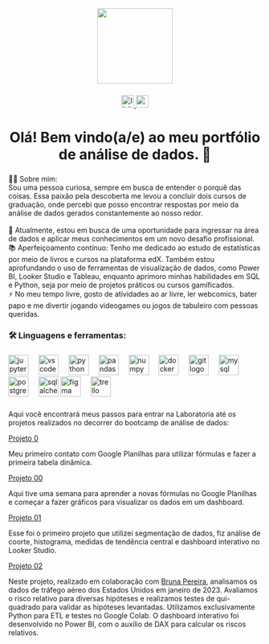 <div align="center">
  <img height="150" src="https://github.com/bsap16/portifolio_dados/assets/158068934/7736a4de-4289-4f9e-9d49-6426a7f2ab90"  />
</div>

###

<div align="center">
  <a href="https://www.linkedin.com/in/bruna-paiva16" target="_blank">
    <img src="https://img.shields.io/static/v1?message=LinkedIn&logo=linkedin&label=&color=0077B5&logoColor=white&labelColor=&style=for-the-badge" height="25" alt="linkedin logo"  />
  </a>
  <a href="brunasap16@gmail.com" target="_blank">
    <img src="https://img.shields.io/static/v1?message=Gmail&logo=gmail&label=&color=D14836&logoColor=white&labelColor=&style=for-the-badge" height="25" alt="gmail logo"  />
  </a>
</div>

###

<h1 align="center">Olá! Bem vindo(a/e) ao meu portfólio de análise de dados. 👋</h1>

###

<p align="left">👩‍💻 Sobre mim:<br>Sou uma pessoa curiosa, sempre em busca de entender o porquê das coisas. Essa paixão pela descoberta me levou a concluir dois cursos de graduação, onde percebi que posso encontrar respostas por meio da análise de dados gerados constantemente ao nosso redor.<br><br>🔭 Atualmente, estou em busca de uma oportunidade para ingressar na área de dados e aplicar meus conhecimentos em um novo desafio profissional.<br>📚 Aperfeiçoamento contínuo: Tenho me dedicado ao estudo de estatísticas por meio de livros e cursos na plataforma edX. Também estou aprofundando o uso de ferramentas de visualização de dados, como Power BI, Looker Studio e Tableau, enquanto aprimoro minhas habilidades em SQL e Python, seja por meio de projetos práticos ou cursos gamificados.<br>⚡ No meu tempo livre, gosto de atividades ao ar livre, ler webcomics, bater papo e me divertir jogando videogames ou jogos de tabuleiro com pessoas queridas.</p>


###

<h3 align="left">🛠 Linguagens e ferramentas:</h3>

###

<div align="left">
    <img src="https://cdn.jsdelivr.net/gh/devicons/devicon/icons/jupyter/jupyter-original.svg" height="40" alt="jupyter logo"  />
     <img width="12" />
  <img src="https://cdn.jsdelivr.net/gh/devicons/devicon/icons/vscode/vscode-original.svg" height="40" alt="vscode logo"  />
   <img width="12" />
  <img src="https://cdn.jsdelivr.net/gh/devicons/devicon/icons/python/python-original.svg" height="40" alt="python logo"  />
    <img width="12" />
  <img src="https://cdn.jsdelivr.net/gh/devicons/devicon/icons/pandas/pandas-original.svg" height="40" alt="pandas logo"  />
  <img width="12" />
  <img src="https://cdn.jsdelivr.net/gh/devicons/devicon/icons/numpy/numpy-original.svg" height="40" alt="numpy logo"  />
    <img width="12" />
  <img src="https://cdn.jsdelivr.net/gh/devicons/devicon/icons/docker/docker-original.svg" height="40" alt="docker logo"  />
  <img width="12" />
  <img src="https://cdn.jsdelivr.net/gh/devicons/devicon/icons/git/git-original.svg" height="40" alt="git logo"  />
  <img width="12" />
  <img src="https://cdn.jsdelivr.net/gh/devicons/devicon/icons/mysql/mysql-original.svg" height="40" alt="mysql logo"  />
  <img width="12" />
  <img src="https://cdn.jsdelivr.net/gh/devicons/devicon/icons/postgresql/postgresql-original.svg" height="40" alt="postgresql logo"  />
  <img width="12" />
  <img src="https://cdn.jsdelivr.net/gh/devicons/devicon/icons/sqlalchemy/sqlalchemy-original.svg" height="40" alt="sqlalchemy logo"  />
  <img src="https://cdn.jsdelivr.net/gh/devicons/devicon/icons/figma/figma-original.svg" height="40" alt="figma logo"  />
  <img width="12" />
  <img src="https://cdn.jsdelivr.net/gh/devicons/devicon/icons/trello/trello-plain.svg" height="40" alt="trello logo"  />
</div>

###

<p align="left">Aqui você encontrará meus passos para entrar na Laboratoria até os projetos realizados no decorrer do bootcamp de análise de dados:</p>

[Projeto 0]

Meu primeiro contato com Google Planilhas para utilizar fórmulas e fazer a primeira tabela dinâmica.

[Projeto 0]:https://github.com/bsap16/portifolio_dados/blob/main/Projeto%200%20-%20%20Teste%20de%20dados%20da%20Netflix.xlsx

[Projeto 00]

Aqui tive uma semana para aprender a novas fórmulas no Google Planilhas e começar a fazer gráficos para visualizar os dados em um dashboard.

[Projeto 00]:https://github.com/bsap16/portifolio_dados/blob/main/Projeto%2000%20-%20An%C3%A1lise%20de%20dados%20demogr%C3%A1ficos%20.xlsx

[Projeto 01]

Esse foi o primeiro projeto que utilizei segmentação de dados, fiz análise de coorte, histograma, medidas de tendência central e dashboard interativo no Looker Studio.

[Projeto 01]:https://github.com/bsap16/portifolio_dados/blob/main/Projeto%2001%20-%20Segmenta%C3%A7%C3%A3o.md


[Projeto 02]

Neste projeto, realizado em colaboração com [Bruna Pereira], analisamos os dados de tráfego aéreo dos Estados Unidos em janeiro de 2023. Avaliamos o risco relativo para diversas hipóteses e realizamos testes de qui-quadrado para validar as hipóteses levantadas. Utilizamos exclusivamente Python para ETL e testes no Google Colab. O dashboard interativo foi desenvolvido no Power BI, com o auxílio de DAX para calcular os riscos relativos.

[Projeto 02]:https://github.com/pereirasbruna/trafego_aereo_eua_jan_23

[Bruna Pereira]:https://github.com/pereirasbruna

###

